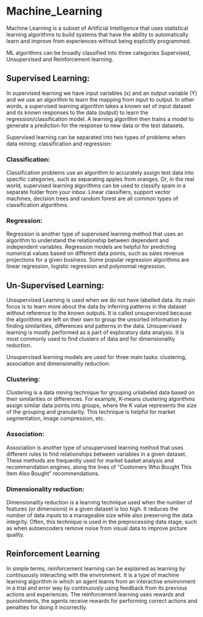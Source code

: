 # Machine_Learning
Machine Learning is a subset of Artificial Intelligence that uses statistical learning algorithms to build systems that have the ability to automatically learn and improve from experiences without being explicitly programmed.

ML algorithms can be broadly classified into three categories Supervised, Unsupervised and Reinforcement learning.

## Supervised Learning:
In supervised learning we have input variables (x) and an output variable (Y) and we use an algorithm to learn the mapping from input to output. In other words, a supervised learning algorithm takes a known set of input dataset and its known responses to the data (output) to learn the regression/classification model. A learning algorithm then trains a model to generate a prediction for the response to new data or the test datasets.

Supervised learning can be separated into two types of problems when data mining: classification and regression:

### Classification:
Classification problems use an algorithm to accurately assign test data into specific categories, such as separating apples from oranges. Or, in the real world, supervised learning algorithms can be used to classify spam in a separate folder from your inbox. Linear classifiers, support vector machines, decision trees and random forest are all common types of classification algorithms.

### Regression:
Regression is another type of supervised learning method that uses an algorithm to understand the relationship between dependent and independent variables. Regression models are helpful for predicting numerical values based on different data points, such as sales revenue projections for a given business. Some popular regression algorithms are linear regression, logistic regression and polynomial regression.

## Un-Supervised Learning:
Unsupervised Learning is used when we do not have labelled data. Its main focus is to learn more about the data by inferring patterns in the dataset without reference to the known outputs. It is called unsupervised because the algorithms are left on their own to group the unsorted information by finding similarities, differences and patterns in the data. Unsupervised learning is mostly performed as a part of exploratory data analysis. It is most commonly used to find clusters of data and for dimensionality reduction.

Unsupervised learning models are used for three main tasks: clustering, association and dimensionality reduction:

### Clustering:
Clustering is a data mining technique for grouping unlabeled data based on their similarities or differences. For example, K-means clustering algorithms assign similar data points into groups, where the K value represents the size of the grouping and granularity. This technique is helpful for market segmentation, image compression, etc.

### Association:
Association is another type of unsupervised learning method that uses different rules to find relationships between variables in a given dataset. These methods are frequently used for market basket analysis and recommendation engines, along the lines of “Customers Who Bought This Item Also Bought” recommendations.

### Dimensionality reduction:
Dimensionality reduction is a learning technique used when the number of features  (or dimensions) in a given dataset is too high. It reduces the number of data inputs to a manageable size while also preserving the data integrity. Often, this technique is used in the preprocessing data stage, such as when autoencoders remove noise from visual data to improve picture quality.

## Reinforcement Learning
In simple terms, reinforcement learning can be explained as learning by continuously interacting with the environment. It is a type of machine learning algorithm in which an agent learns from an interactive environment in a trial and error way by continuously using feedback from its previous actions and experiences. The reinforcement learning uses rewards and punishments, the agents receive rewards for performing correct actions and penalties for doing it incorrectly.





